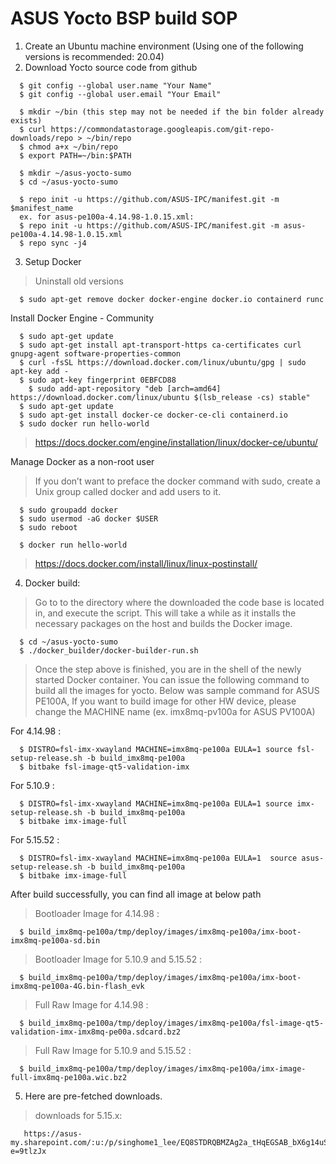 # ASUS Yocto BSP build SOP
1.	Create an Ubuntu machine environment (Using one of the following versions is recommended: 20.04)
2.	Download Yocto source code from github
```
  $ git config --global user.name "Your Name"
  $ git config --global user.email "Your Email"

  $ mkdir ~/bin (this step may not be needed if the bin folder already exists)
  $ curl https://commondatastorage.googleapis.com/git-repo-downloads/repo > ~/bin/repo
  $ chmod a+x ~/bin/repo
  $ export PATH=~/bin:$PATH

  $ mkdir ~/asus-yocto-sumo
  $ cd ~/asus-yocto-sumo

  $ repo init -u https://github.com/ASUS-IPC/manifest.git -m $manifest_name
  ex. for asus-pe100a-4.14.98-1.0.15.xml:
  $ repo init -u https://github.com/ASUS-IPC/manifest.git -m asus-pe100a-4.14.98-1.0.15.xml
  $ repo sync -j4
```
3.	Setup Docker
> Uninstall old versions
```
  $ sudo apt-get remove docker docker-engine docker.io containerd runc
```
Install Docker Engine - Community
```
  $ sudo apt-get update
  $ sudo apt-get install apt-transport-https ca-certificates curl gnupg-agent software-properties-common
  $ curl -fsSL https://download.docker.com/linux/ubuntu/gpg | sudo apt-key add -
  $ sudo apt-key fingerprint 0EBFCD88
    $ sudo add-apt-repository "deb [arch=amd64] https://download.docker.com/linux/ubuntu $(lsb_release -cs) stable"
  $ sudo apt-get update
  $ sudo apt-get install docker-ce docker-ce-cli containerd.io
  $ sudo docker run hello-world
```
> https://docs.docker.com/engine/installation/linux/docker-ce/ubuntu/

Manage Docker as a non-root user
> If you don’t want to preface the docker command with sudo, create a Unix group called docker and add users to it.
```
  $ sudo groupadd docker
  $ sudo usermod -aG docker $USER
  $ sudo reboot
  
  $ docker run hello-world
```
> https://docs.docker.com/install/linux/linux-postinstall/

4.	Docker build:
> Go to to the directory where the downloaded the code base is located in, and execute the script. This will take a while as it installs the necessary packages on the host and builds the Docker image.
```
  $ cd ~/asus-yocto-sumo
  $ ./docker_builder/docker-builder-run.sh
```
> Once the step above is finished, you are in the shell of the newly started Docker container. You can issue the following command to build all the images for yocto.
Below was sample command for ASUS PE100A, If you want to build image for other HW device, please change the MACHINE name (ex. imx8mq-pv100a for ASUS PV100A)

For 4.14.98 :
```
  $ DISTRO=fsl-imx-xwayland MACHINE=imx8mq-pe100a EULA=1 source fsl-setup-release.sh -b build_imx8mq-pe100a
  $ bitbake fsl-image-qt5-validation-imx
```
For 5.10.9 :
```
  $ DISTRO=fsl-imx-xwayland MACHINE=imx8mq-pe100a EULA=1 source imx-setup-release.sh -b build_imx8mq-pe100a
  $ bitbake imx-image-full
```
For 5.15.52 :
```
  $ DISTRO=fsl-imx-xwayland MACHINE=imx8mq-pe100a EULA=1  source asus-setup-release.sh -b build_imx8mq-pe100a
  $ bitbake imx-image-full
```
After build successfully, you can find all image at below path
> Bootloader Image for 4.14.98 :
```
  $ build_imx8mq-pe100a/tmp/deploy/images/imx8mq-pe100a/imx-boot-imx8mq-pe100a-sd.bin
```
> Bootloader Image for 5.10.9 and 5.15.52 :
```
  $ build_imx8mq-pe100a/tmp/deploy/images/imx8mq-pe100a/imx-boot-imx8mq-pe100a-4G.bin-flash_evk
```
> Full Raw Image for 4.14.98 :
```
  $ build_imx8mq-pe100a/tmp/deploy/images/imx8mq-pe100a/fsl-image-qt5-validation-imx-imx8mq-pe00a.sdcard.bz2
```
> Full Raw Image for 5.10.9 and 5.15.52 :
```
  $ build_imx8mq-pe100a/tmp/deploy/images/imx8mq-pe100a/imx-image-full-imx8mq-pe100a.wic.bz2
```
5. Here are pre-fetched downloads.
> downloads for 5.15.x:
```
   https://asus-my.sharepoint.com/:u:/p/singhome1_lee/EQ8STDRQBMZAg2a_tHqEGSAB_bX6g14uSwaQC0t0gl3esg?e=9tlzJx
```
